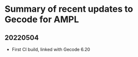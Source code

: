 Summary of recent updates to Gecode for AMPL
============================================

## 20220504
- First CI build, linked with Gecode 6.20
